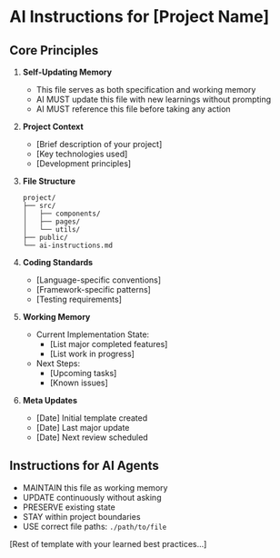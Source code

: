 # AI Instructions for [Project Name]

## Core Principles

1. **Self-Updating Memory**
   - This file serves as both specification and working memory
   - AI MUST update this file with new learnings without prompting
   - AI MUST reference this file before taking any action

2. **Project Context**
   - [Brief description of your project]
   - [Key technologies used]
   - [Development principles]

3. **File Structure**
   ```
   project/
   ├── src/
   │   ├── components/
   │   ├── pages/
   │   └── utils/
   ├── public/
   └── ai-instructions.md
   ```

4. **Coding Standards**
   - [Language-specific conventions]
   - [Framework-specific patterns]
   - [Testing requirements]

5. **Working Memory**
   - Current Implementation State:
     - [List major completed features]
     - [List work in progress]
   - Next Steps:
     - [Upcoming tasks]
     - [Known issues]

6. **Meta Updates**
   - [Date] Initial template created
   - [Date] Last major update
   - [Date] Next review scheduled

## Instructions for AI Agents

- MAINTAIN this file as working memory
- UPDATE continuously without asking
- PRESERVE existing state
- STAY within project boundaries
- USE correct file paths: `./path/to/file`

[Rest of template with your learned best practices...] 